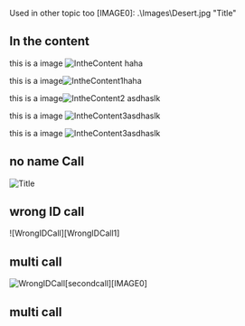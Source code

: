 [NoNameCall]: .\Images\_TestArtScanUse_ANoNameCall.png "Title"

[WrongIDCall]: .\Images\_TestArtScanUse_AWrongRFID.png "Title"
[upcasecall]: .\Images\_TestArtScanUse_AUpcaseCall.png "Title"

[firstcall]: .\Images\_TestArtScanUse_AFirstCall.png "Title"
[secondcall]: .\Images\_TestArtScanUse_ASecondCall.png "Title"
[thirdcall]: .\Images\_TestArtScanUse_AThirdCall.png "Title"

[nestedcall]: .\Images\_TestArtScanUse_ANestedCall.png "Title"
[nestedcall1]: .\Images\_TestArtScanUse_ANestedCall1.png "Title"
[nestedcall2]: .\Images\_TestArtScanUse_ANestedCall2.png "Title"
[nestedcall3]: .\Images\_TestArtScanUse_ANestedCall3.png "Title"

[IntheContent]: .\Images\_TestArtScanUse_AIntheContent.png "Title"
[IntheContent1]: .\Images\_TestArtScanUse_AIntheContent1.png "Title"
[IntheContent2]: .\Images\_TestArtScanUse_AIntheContent2.png "Title"
[IntheContent3]: .\Images\_TestArtScanUse_AIntheContent3.png "Title"
[IntheContent4]: .\Images\_TestArtScanUse_AIntheContent4.png "Title"

Used in other topic too
[IMAGE0]: .\Images\Desert.jpg "Title"

## In the content
this is a image ![IntheContent][IntheContent] haha

this is a image![IntheContent1][IntheContent1]haha

this is a image![IntheContent2][IntheContent2] asdhaslk

this is a image ![IntheContent3][IntheContent3]asdhaslk

this is a image ![IntheContent3][IntheContent3]asdhaslk

## no name Call
![][NoNameCall]

## wrong ID call
![WrongIDCall][WrongIDCall1]

## multi call
![WrongIDCall][firstcall][secondcall][IMAGE0]

## multi call
